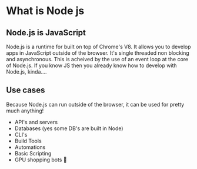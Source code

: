 # What is Node js
## Node.js is JavaScript
Node.js is a runtime for built on top of Chrome's V8. It allows you to develop apps in JavaScript outside of the browser. It's single threaded non blocking and asynchronous. This is acheived by the use of an event loop at the core of Node.js. If you know JS then you already know how to develop with Node.js, kinda....

## Use cases
Because Node.js can run outside of the browser, it can be used for pretty much anything!

- API's and servers
- Databases (yes some DB's are built in Node)
- CLI's
- Build Tools
- Automations
- Basic Scripting
- GPU shopping bots 👀